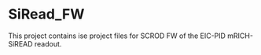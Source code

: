 # SiRead_FW
This project contains ise project files for SCROD FW of the EIC-PID mRICH-SiREAD readout. 

